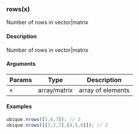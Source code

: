 ### rows(x)

Number of rows in vector|matrix


#### Description

Number of rows in vector|matrix  



#### Arguments

|Params|Type|Description
|---------|----|-----------
|`x` | array/matrix | array of elements


#### Examples

```js
ubique.nrows([5,6,7]); // 3
ubique.nrows([[3,2,7],[4,5,6]]); // 2
```

